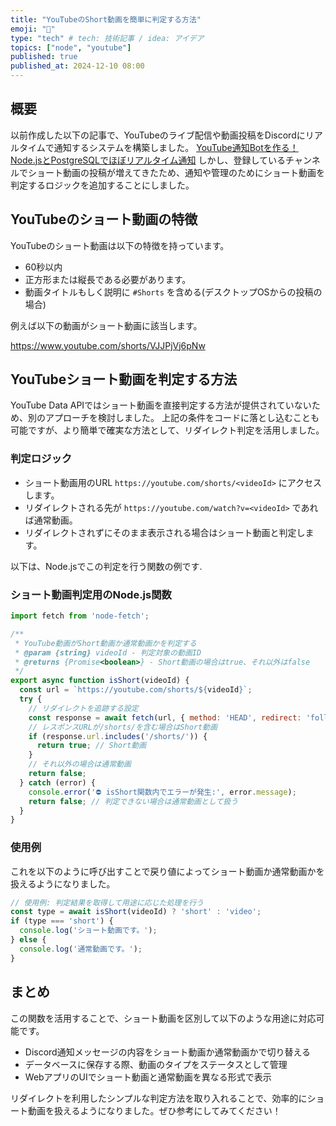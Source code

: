 ```yaml
---
title: "YouTubeのShort動画を簡単に判定する方法"
emoji: "🚦"
type: "tech" # tech: 技術記事 / idea: アイデア
topics: ["node", "youtube"]
published: true
published_at: 2024-12-10 08:00
---
```

## 概要
以前作成した以下の記事で、YouTubeのライブ配信や動画投稿をDiscordにリアルタイムで通知するシステムを構築しました。
[YouTube通知Botを作る！Node.jsとPostgreSQLでほぼリアルタイム通知](https://zenn.dev/tatsumin/articles/stream-notifications-bot)
しかし、登録しているチャンネルでショート動画の投稿が増えてきたため、通知や管理のためにショート動画を判定するロジックを追加することにしました。

## YouTubeのショート動画の特徴
YouTubeのショート動画は以下の特徴を持っています。
- 60秒以内
- 正方形または縦長である必要があります。
- 動画タイトルもしく説明に `#Shorts` を含める(デスクトップOSからの投稿の場合)

例えば以下の動画がショート動画に該当します。

https://www.youtube.com/shorts/VJJPjVj6pNw


## YouTubeショート動画を判定する方法
YouTube Data APIではショート動画を直接判定する方法が提供されていないため、別のアプローチを検討しました。
上記の条件をコードに落とし込むことも可能ですが、より簡単で確実な方法として、リダイレクト判定を活用しました。

### 判定ロジック
- ショート動画用のURL `https://youtube.com/shorts/<videoId>` にアクセスします。
- リダイレクトされる先が `https://youtube.com/watch?v=<videoId>` であれば通常動画。
- リダイレクトされずにそのまま表示される場合はショート動画と判定します。


以下は、Node.jsでこの判定を行う関数の例です.

### ショート動画判定用のNode.js関数

```js
import fetch from 'node-fetch';

/**
 * YouTube動画がShort動画か通常動画かを判定する
 * @param {string} videoId - 判定対象の動画ID
 * @returns {Promise<boolean>} - Short動画の場合はtrue、それ以外はfalse
 */
export async function isShort(videoId) {
  const url = `https://youtube.com/shorts/${videoId}`;
  try {
    // リダイレクトを追跡する設定
    const response = await fetch(url, { method: 'HEAD', redirect: 'follow' });
    // レスポンスURLが/shorts/を含む場合はShort動画
    if (response.url.includes('/shorts/')) {
      return true; // Short動画
    }
    // それ以外の場合は通常動画
    return false;
  } catch (error) {
    console.error('⛔️ isShort関数内でエラーが発生:', error.message);
    return false; // 判定できない場合は通常動画として扱う
  }
}
```

### 使用例

これを以下のように呼び出すことで戻り値によってショート動画か通常動画かを扱えるようになりました。

```js
// 使用例: 判定結果を取得して用途に応じた処理を行う
const type = await isShort(videoId) ? 'short' : 'video';
if (type === 'short') {
  console.log('ショート動画です。');
} else {
  console.log('通常動画です。');
}
```

## まとめ
この関数を活用することで、ショート動画を区別して以下のような用途に対応可能です。

- Discord通知メッセージの内容をショート動画か通常動画かで切り替える
- データベースに保存する際、動画のタイプをステータスとして管理
- WebアプリのUIでショート動画と通常動画を異なる形式で表示

リダイレクトを利用したシンプルな判定方法を取り入れることで、効率的にショート動画を扱えるようになりました。ぜひ参考にしてみてください！

